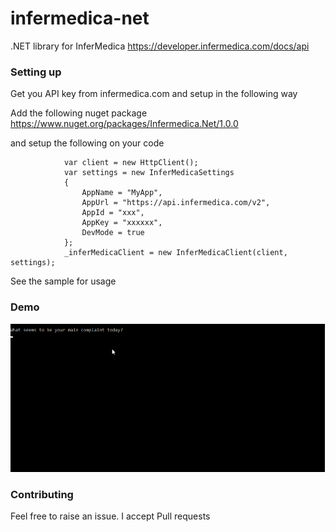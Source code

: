 # infermedica-net
.NET library for InferMedica https://developer.infermedica.com/docs/api

### Setting up

Get you API key from infermedica.com and setup in the following way

Add the following nuget package https://www.nuget.org/packages/Infermedica.Net/1.0.0

and setup the following on your code

```
            var client = new HttpClient();
            var settings = new InferMedicaSettings
            {
                AppName = "MyApp",
                AppUrl = "https://api.infermedica.com/v2",
                AppId = "xxx",
                AppKey = "xxxxxx",
                DevMode = true
            };
            _inferMedicaClient = new InferMedicaClient(client, settings);
```

See the sample for usage 

### Demo

![](/docs/demo.gif)

### Contributing

Feel free to raise an issue. I accept Pull requests

